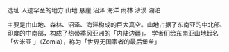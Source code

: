 选址 人迹罕至的地方  山地  悬崖 沼泽 海洋 雨林 沙漠 湖泊


主要是由山地、森林、沼泽、海洋构成的巨大真空。山地占据了东南亚的中北部、印度的中南部，构成了热带季风亚洲的「内陆边疆」。
学者们给东南亚山地起名「佐米亚
」（Zomia），称为「世界无国家者的最后堡垒」

